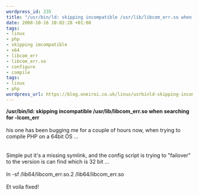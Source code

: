 ```yaml
--- 
wordpress_id: 235
title: "/usr/bin/ld: skipping incompatible /usr/lib/libcom_err.so when searching for -lcom_err"
date: 2008-10-16 10:02:28 +01:00
tags: 
- linux
- php
- skipping imcompatible
- x64
- libcom_err
- libcom_err.so
- configure
- compile
tags: 
- linux
- php
wordpress_url: https://blog.oneiroi.co.uk/linux/usrbinld-skipping-incompatible-usrliblibcom_errso-when-searching-for-lcom_err
---
```

<b>/usr/bin/ld: skipping incompatible /usr/lib/libcom_err.so when searching for -lcom_err</b><br /><br />his one has been bugging me for a couple of hours now, when trying to compile PHP on a 64bit OS ...<br /><br /><br />Simple put it's a missing symlink, and the config script is trying to "failover" to the version is can find which is 32 bit ...<br /><br />ln -sf /lib64/libcom_err.so.2 /lib64/libcom_err.so<br /><br />Et voila fixed!<br /><br /><br />
